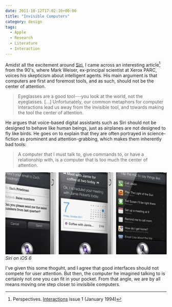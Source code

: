 ```yaml
---
date: 2011-10-12T17:02:10+00:00
title: "Invisible Computers"
category: design
tags:
  - Apple
  - Research
  - Literature
  - Interaction
---
```


Amidst all the excitement around [Siri], I came across an interesting article[^1] from the 90's, where Mark Weiser, ex-principal scientist at Xerox PARC, voices his skepticism about intelligent agents. His main argument is that computers are first and foremost tools, and as such, should not be the center of attention.

> Eyeglasses are a good tool---you look at the world, not the eyeglasses. […] Unfortunately, our common metaphors for computer interactions lead us away from the invisible tool, and towards making the tool the center of attention.

He argues that voice-based digital assistants such as Siri should not be designed to behave like human beings, just as airplanes are not designed to fly like birds. He goes on to explain that they are often portrayed in science-fiction as prominent and attention-grabbing, which makes them inherently bad tools:

> A computer that I must talk to, give commands to, or have a relationship with, is a computer that is too much the center of attention.

![Siri screenshots](siri-tap.jpg) _Siri on iOS 6_

I've given this some thoguht, and I agree that good interfaces should not compete for user attention. But then, the computer he imagined talking to is certainly not one you can fit in your pocket. From that angle, we are by all means moving one step closer to invisibile computers.

[^1]: Perspectives. [Interactions] issue 1 (January 1994)

[Siri]: http://www.apple.com/iphone/features/siri.html
[Interactions]: http://dl.acm.org/citation.cfm?id=174800
